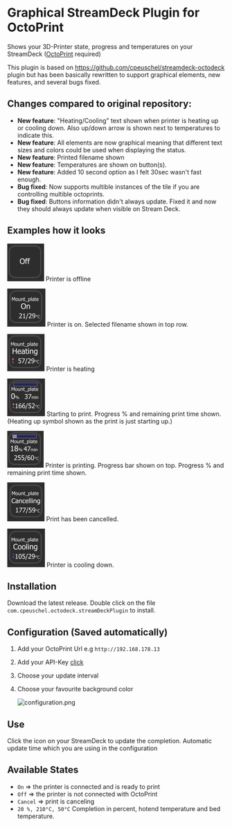 # Graphical StreamDeck Plugin for OctoPrint

Shows your 3D-Printer state, progress and temperatures on your StreamDeck ([OctoPrint](https://github.com/OctoPrint/OctoPrint) required)

This plugin is based on https://github.com/cpeuschel/streamdeck-octodeck plugin but has been basically rewritten to support graphical elements, new features, and several bugs fixed.

## Changes compared to original repository:
- **New feature**: "Heating/Cooling" text shown when printer is heating up or cooling down. Also up/down arrow is shown next to temperatures to indicate this.
- **New feature**: All elements are now graphical meaning that different text sizes and colors could be used when displaying the status.
- **New feature**: Printed filename shown
- **New feature**: Temperatures are shown on button(s).
- **New feature**: Added 10 second option as I felt 30sec wasn't fast enough.
- **Bug fixed**: Now supports multible instances of the tile if you are controlling multible octoprints.
- **Bug fixed**: Buttons information didn't always update. Fixed it and now they should always update when visible on Stream Deck.

## Examples how it looks

 ![Printer is offline](readme/example_printer_off.png) Printer is offline
 
 ![Printer is on](readme/example_on_preheated.png) Printer is on. Selected filename shown in top row.
 
 ![Printer is heating](readme/example_on_heating.png) Printer is heating
 
 ![Printer is printing](readme/example_prgress_bar_0.png) Starting to print. Progress % and remaining print time shown. (Heating up symbol shown as the print is just starting up.)
 
 ![Printer is printing](readme/example_printing.png) Printer is printing. Progress bar shown on top. Progress % and remaining print time shown.
 
 ![Printer is cancelling](readme//example_on_cancelling.png) Print has been cancelled.
 
 ![Printer is cooling](readme/example_on_cooling.png) Printer is cooling down.
  
## Installation
Download the latest release. Double click on the file `com.cpeuschel.octodeck.streamDeckPlugin` to install.

## Configuration (Saved automatically)
1. Add your OctoPrint Url e.g `http://192.168.178.13`
2. Add your API-Key [click](https://docs.octoprint.org/en/master/api/general.html#authorization)
3. Choose your update interval
4. Choose your favourite background color

    ![configuration.png](readme/configuration.png)

## Use
Click the icon on your StreamDeck to update the completion. Automatic update time which you are using in the configuration

## Available States
- `On` => the printer is connected and is ready to print
- `Off` => the printer is not connected with OctoPrint
- `Cancel` => print is canceling
- `20 %, 210°C, 50°C` Completion in percent, hotend temperature and bed temperature.
